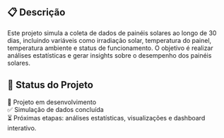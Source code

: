 
## 📋 Descrição

Este projeto simula a coleta de dados de painéis solares ao longo de 30 dias, incluindo variáveis como irradiação solar, temperatura do painel, temperatura ambiente e status de funcionamento. O objetivo é realizar análises estatísticas e gerar insights sobre o desempenho dos painéis solares.

## 🚀 Status do Projeto

🚧 Projeto em desenvolvimento <br>
✅ Simulação de dados concluída <br>
⏳ Próximas etapas: análises estatísticas, visualizações e dashboard interativo.
